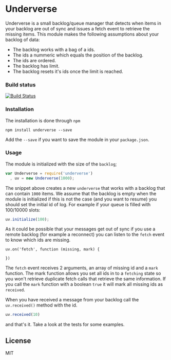 # Underverse

Underverse is a small backlog/queue manager that detects when items in your
backlog are out of sync and issues a fetch event to retrieve the missing items.
This module makes the following assumptions about your backlog of data:

- The backlog works with a bag of a ids.
- The ids a nummeric which equals the position of the backlog.
- The ids are ordered.
- The backlog has limit.
- The backlog resets it's ids once the limit is reached.

### Build status

[![Build Status](https://travis-ci.org/observing/underverse.png)](https://travis-ci.org/observing/underverse)

### Installation

The installation is done through `npm`

```
npm install underverse --save
```

Add the `--save` if you want to save the module in your `package.json`.

### Usage

The module is initialized with the size of the `backlog`;

```js
var Underverse = require('underverse')
  , uv = new Underverse(1000);
```

The snippet above creates a new `underverse` that works with a backlog that
can contain `1000` items. We assume that the backlog is empty when the module is
initialized if this is not the case (and you want to resume) you should set the
initial id of log. For example if your queue is filled with 100/10000 slots:

```js
uv.initialize(100);
```

As it could be possible that your messages get out of sync if you use a remote
backlog (for example a reconnect) you can listen to the `fetch` event to know
which ids are missing.

```
uv.on('fetch', function (missing, mark) {

})
```

The `fetch` event receives 2 arguments, an array of missing id and a `mark`
function. The mark function allows you set all ids in to a `fetching` state so
you won't retrieve duplicate fetch calls that retrieve the same information. If
you call the `mark` function with a boolean `true` it will mark all missing
ids as `received`.

When you have received a message from your backlog call the `uv.received()`
method with the id.

```js
uv.received(10)
```

and that's it. Take a look at the tests for some examples.

## License

MIT
